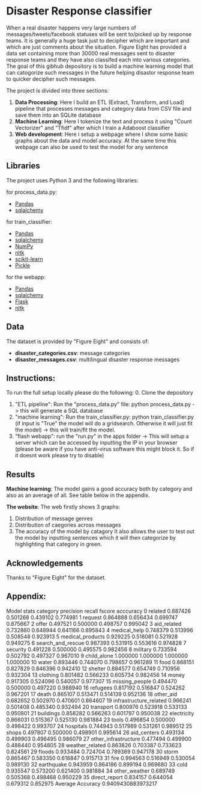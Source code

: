 # Disaster Response classifier
When a real disaster happens very large numbers of messages/tweets/facebook statuses will be sent to/picked up by response teams. It is generally a huge task just to decipher which are important and which are just comments about the situation. Figure Eight has provided a data set containing more than 30000 real messages sent to disaster response teams and they have also classifed each into various categories. The goal of this gibhub depository is to build a machine learning model that can catogorize such messages in the future helping disastor response team to quicker decipher such messages.

 The project is divided into three sections: 
1. **Data Processing**: Here I build an ETL (Extract, Transform, and Load) pipeline that processes messages and category data from CSV file and save them into an SQLite database
2. **Machine Learning**: Here I tokenize the text and process it using "Count Vectorizer" and "Tfidf" after which I train a Adaboost classifier
3. **Web development**: Here i setup a webpage where I show some basic graphs about the data and model accuracy. At the same time this webpage can also be used to test the model for any sentence
 
 
## Libraries
The project uses Python 3 and the following libraries:

for process_data.py:
-   [Pandas](http://pandas.pydata.org/)
-   [sqlalchemy](https://www.sqlalchemy.org/)

for train_classifier:
-   [Pandas](http://pandas.pydata.org/)
-   [sqlalchemy](https://www.sqlalchemy.org/)
-   [NumPy](http://www.numpy.org/)
-   [nltk](https://www.nltk.org/)
-   [scikit-learn](http://scikit-learn.org/stable/)
-   [Pickle](https://docs.python.org/3/library/pickle.html)

for the webapp:
-   [Pandas](http://pandas.pydata.org/)
-   [sqlalchemy](https://www.sqlalchemy.org/)
-   [Flask](https://flask.palletsprojects.com/en/1.1.x/)
-   [nltk](https://www.nltk.org/)


## Data
The dataset is provided by "Figure Eight" and consists of: 
-   **disaster_categories.csv**: message categories
-   **disaster_messages.csv**: multilingual disaster response messages


## Instructions:
To run the full setup locally please do the following:
0. Clone the depository
1. "ETL pipeline": Run the "process_data.py" file: python process_data.py   -> this will generate a SQL database
2. "machine learning": Run the train_classifier.py: python train_classifier.py    (if input is "True" the model will do a gridsearch. Otherwise it will just fit the model) -> this will train/fit the model.
3. "flash webapp": run the "run.py" in the apps folder  ->  This will setup a server which can be accessed by inputting the IP in your browser (please be aware if you  have anti-virus software this might block it. So if it doesnt work please try to disable)


## Results 
**Machine learning**:
The model gains a good accuracy both by category and also as an average of all. See table below in the appendix.

**The website**:
The web firstly shows 3 graphs:
1. Distribution of message genres
2. Distribution of caegories across messages
3. The accuracy of the model by catagory
It also allows the user to test out the model by inputting sentences which it will then categorize by highlighting that category in green.


## Acknowledgements
Thanks to "Figure Eight" for the dataset.


## Appendix:
Model stats
                  category  precision    recall    fscore  acccuracy
0                  related   0.887426  0.501268  0.439102   0.774981
1                  request   0.864888  0.656434  0.699747   0.875667
2                    offer   0.497521  0.500000  0.498757   0.995042
3              aid_related   0.732860  0.648944  0.641166   0.695843
4             medical_help   0.748379  0.513996  0.508548   0.923913
5         medical_products   0.929225  0.518081  0.521928   0.949275
6        search_and_rescue   0.987393  0.531915  0.553616   0.974828
7                 security   0.491228  0.500000  0.495575   0.982456
8                 military   0.733594  0.502792  0.497327   0.967010
9              child_alone   1.000000  1.000000  1.000000   1.000000
10                   water   0.893446  0.744070  0.798657   0.961289
11                    food   0.868151  0.827829  0.846396   0.942410
12                 shelter   0.884577  0.654749  0.710956   0.932304
13                clothing   0.801482  0.566233  0.605734   0.982456
14                   money   0.917305  0.524096  0.540057   0.977307
15          missing_people   0.494470  0.500000  0.497220   0.988940
16                refugees   0.817192  0.516847  0.524262   0.967201
17                   death   0.865107  0.513471  0.514139   0.952136
18               other_aid   0.682652  0.502970  0.470601   0.864607
19  infrastructure_related   0.966241  0.501408  0.485340   0.932494
20               transport   0.800976  0.523918  0.533133   0.950801
21               buildings   0.858282  0.566263  0.601797   0.950038
22             electricity   0.866031  0.515367  0.525130   0.981884
23                   tools   0.496854  0.500000  0.498422   0.993707
24               hospitals   0.744943  0.517989  0.531261   0.989512
25                   shops   0.497807  0.500000  0.498901   0.995614
26             aid_centers   0.493134  0.499903  0.496495   0.986079
27    other_infrastructure   0.477494  0.499900  0.488440   0.954805
28         weather_related   0.863826  0.703387  0.733623   0.824561
29                  floods   0.933484  0.724704  0.789389   0.947178
30                   storm   0.865467  0.583350  0.618847   0.915713
31                    fire   0.994563  0.516949  0.530054   0.989130
32              earthquake   0.943959  0.864186  0.899194   0.969680
33                    cold   0.935547  0.573200  0.621400   0.981884
34           other_weather   0.689749  0.505368  0.498468   0.950229
35           direct_report   0.834157  0.644054  0.679312   0.852975
Average Accuracy 0.9409430883973217
